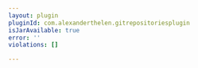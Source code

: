 ```yaml
---
layout: plugin
pluginId: com.alexanderthelen.gitrepositoriesplugin
isJarAvailable: true
error: ''
violations: []

---
```

